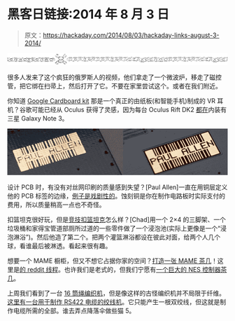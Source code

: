 # 黑客日链接:2014 年 8 月 3 日

> 原文：<https://hackaday.com/2014/08/03/hackaday-links-august-3-2014/>

![hackaday-links-chain](img/da184e9bde007f88b719f5aafc440574.png)

很多人发来了这个疯狂的俄罗斯人的视频，他们拿走了一个微波炉，移走了磁控管，把它绑在扫帚上，然后打开了它。不要在家里尝试这个。或者在我们附近。

你知道 [Google Cardboard kit](http://hackaday.com/2014/07/12/google-cardboard-vr-kit-for-under-15/) 那是一个真正的由纸板(和智能手机)制成的 VR 耳机？谷歌可能已经从 Oculus 获得了灵感，因为每台 Oculus Rift DK2 [都在](https://www.ifixit.com/Teardown/Oculus+Rift+Development+Kit+2+Teardown/27613#s67542)内装有三星 Galaxy Note 3。

![paul allen](img/c2e82061dcc7cf368cb9e219fdf6ecb0.png)

设计 PCB 时，有没有对丝网印刷的质量感到失望？[Paul Allen]一直在用铜层定义他的 PCB 标签的边缘，[例子是戏剧性的](http://www.paulallenengineering.com/blog/ugly-labeling-fix)。蚀刻铜是你在制作电路板时实际支付的费用，所以质量稍高一点也不奇怪。

扣篮坦克很好玩，但是[竞技扣篮坦克](https://www.youtube.com/watch?v=lCw-JRHB1QU)怎么样？[Chad]用一个 2×4 的三脚架、一个垃圾桶和家得宝管道部厕所过道的一些零件做了一个浸泡池(实际上更像是一个“浸泡淋浴”)。然后他造了第二个。把两个灌篮淋浴都设在彼此对面，给两个人几个球，看谁最后被淋透。看起来很有趣。

想要一个 MAME 橱柜，但又不想它占据你家的空间？[打造一张 MAME 茶几](https://imgur.com/a/07iCF)！这里是[的 reddit 线程](http://www.reddit.com/r/DIY/comments/2cf5t8/diy_arcade_coffee_table/)。也许我们是老式的，但我们宁愿有[一个巨大的 NES 控制器茶几](http://hackaday.com/2013/09/18/functional-nes-controller-coffee-table/)。

上周我们看到了一台 [16 筒绳编织机](http://hackaday.com/2014/07/29/16-bobbin-rope-braiding-machine-inspired-by-surplus-store-find/)，但是像这样的古怪编织机并不局限于纤维。[这里有一台用于制作 RS422 电缆的绞线机](https://www.youtube.com/watch?v=7Mv39F4ltqE)。它只能产生一根双绞线，但这就是制作电缆所需的全部。谁去弄点降落伞做些猫 5。